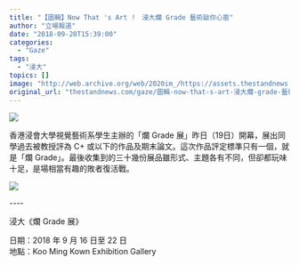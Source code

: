 ```yaml
---
title: "【圖輯】Now That 's Art !　浸大爛 Grade 藝術敲你心窗"
author: "立場報道"
date: "2018-09-20T15:39:00"
categories:
  - "Gaze"
tags:
  - "浸大"
topics: []
image: "http://web.archive.org/web/2020im_/https://assets.thestandnews.com/media/photos/art-14_TzkqP.png"
original_url: "thestandnews.com/gaze/圖輯-now-that-s-art-浸大爛-grade-藝術敲你心窗"
---
```

![](http://web.archive.org/web/2020im_/https://assets.thestandnews.com/media/photos/art-14_TzkqP.png)

香港浸會大學視覺藝術系學生主辦的「爛 Grade 展」昨日（19日）開幕，展出同學過去被教授評為 C+ 或以下的作品及期末論文。這次作品評定標準只有一個，就是「爛 Grade」。最後收集到的三十幾份展品雖形式、主題各有不同，但卻都玩味十足，是場相當有趣的敗者復活戰。

![](http://web.archive.org/web/2020im_/https://assets.thestandnews.com/media/photos/41084823_237846673569082_6186429420954189824_n_D8ObQ.jpg)

\----

浸大《爛 Grade 展》

日期：2018 年 9 月 16 日至 22 日  
地點：Koo Ming Kown Exhibition Gallery
